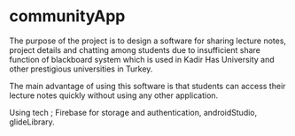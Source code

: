 # communityApp

The purpose of the project is to design a software for sharing lecture notes, project details and chatting among students due to insufficient share function of blackboard system which is used in Kadir Has University and other prestigious universities in Turkey.

The main advantage of using this software is that students can access their lecture notes quickly without using any other application.



Using tech ; Firebase for storage and authentication, androidStudio, glideLibrary.

